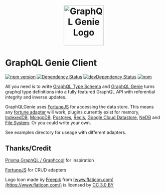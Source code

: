 <h1 align="center">
	<img width="128px" src="https://raw.githubusercontent.com/genie-team/graphql-genie/master/resources/logo.svg" alt="GraphQL Genie Logo">
</h1>

# GraphQL Genie Client

[![npm version](https://img.shields.io/npm/v/graphql-genie.svg)](https://www.npmjs.com/package/graphql-genie)
[![Dependency Status](https://david-dm.org/genie-team/graphql-genie.svg)](https://david-dm.org/genie-team/graphql-genie)
[![devDependency Status](https://david-dm.org/genie-team/graphql-genie/dev-status.svg)](https://david-dm.org/genie-team/graphql-genie/?type=dev)
[![npm](https://img.shields.io/npm/l/graphql-genie.svg)](https://github.com/genie-team/graphql-genie/blob/master/LICENSE)

All you need is to write [GraphQL Type Schema](https://graphql.org/learn/schema/) and [GraphQL Genie](https://github.com/genie-team/graphql-genie) turns graphql type definitions into a fully featured GraphQL API with referential integrity and inverse updates. 

GraphQLGenie uses [FortuneJS](http://fortune.js.org) for accessing the data store. This means any [fortune adapter](http://fortune.js.org/plugins/) will work, plugins currently exist for memory, [IndexedDB](https://github.com/fortunejs/fortune-indexeddb), [MongoDB](https://github.com/fortunejs/fortune-mongodb), [Postgres](https://github.com/fortunejs/fortune-postgres), [Redis](https://github.com/thibremy/fortune-redis), [Google Cloud Datastore](https://github.com/patrinhani-ciandt/fortune-datastore), [NeDB](https://github.com/fortunejs/fortune-nedb) and [File System](https://github.com/fortunejs/fortune-fs). Or you could write your own.

See examples directory for useage with different adapters.

## Thanks/Credit

[Prisma GraphQL / Graphcool](https://github.com/prismagraphql/prisma) for inspiration

[FortuneJS](http://fortune.js.org) for CRUD adapters

Logo Icon made by [Freepik](http://www.freepik.com) from [www.flaticon.com](https://www.flaticon.com/) is licensed by [CC 3.0 BY](http://creativecommons.org/licenses/by/3.0/)